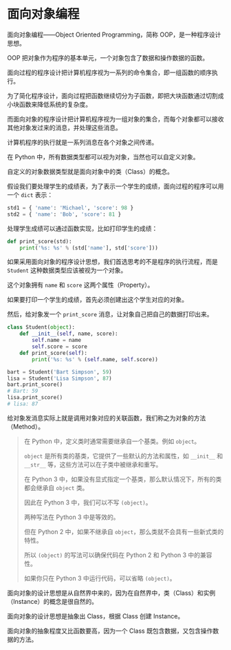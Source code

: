 # 面向对象编程

面向对象编程——Object Oriented Programming，简称 OOP，是一种程序设计思想。

OOP 把对象作为程序的基本单元，一个对象包含了数据和操作数据的函数。

面向过程的程序设计把计算机程序视为一系列的命令集合，即一组函数的顺序执行。

为了简化程序设计，面向过程把函数继续切分为子函数，即把大块函数通过切割成小块函数来降低系统的复杂度。

而面向对象的程序设计把计算机程序视为一组对象的集合，而每个对象都可以接收其他对象发过来的消息，并处理这些消息。

计算机程序的执行就是一系列消息在各个对象之间传递。

在 Python 中，所有数据类型都可以视为对象，当然也可以自定义对象。

自定义的对象数据类型就是面向对象中的类（Class）的概念。

假设我们要处理学生的成绩表，为了表示一个学生的成绩，面向过程的程序可以用一个 `dict` 表示：

```python
std1 = { 'name': 'Michael', 'score': 98 }
std2 = { 'name': 'Bob', 'score': 81 }
```

处理学生成绩可以通过函数实现，比如打印学生的成绩：

```python
def print_score(std):
    print('%s: %s' % (std['name'], std['score']))
```

如果采用面向对象的程序设计思想，我们首选思考的不是程序的执行流程，而是 `Student` 这种数据类型应该被视为一个对象。

这个对象拥有 `name` 和 `score` 这两个属性（Property）。

如果要打印一个学生的成绩，首先必须创建出这个学生对应的对象。

然后，给对象发一个 `print_score` 消息，让对象自己把自己的数据打印出来。

```python
class Student(object):
    def __init__(self, name, score):
        self.name = name
        self.score = score
    def print_score(self):
        print('%s: %s' % (self.name, self.score))

bart = Student('Bart Simpson', 59)
lisa = Student('Lisa Simpson', 87)
bart.print_score()
# Bart: 59
lisa.print_score()
# lisa: 87
```

给对象发消息实际上就是调用对象对应的关联函数，我们称之为对象的方法（Method）。

> 在 Python 中，定义类时通常需要继承自一个基类。例如 `object`。
>
> `object` 是所有类的基类，它提供了一些默认的方法和属性，如 `__init__` 和 `__str__` 等，这些方法可以在子类中被继承和重写。
>
> 在 Python 3 中，如果没有显式指定一个基类，那么默认情况下，所有的类都会继承自 `object` 类。
>
> 因此在 Python 3 中，我们可以不写 `(object)`。
>
> 两种写法在 Python 3 中是等效的。
>
> 但在 Python 2 中，如果不继承自 `object`，那么类就不会具有一些新式类的特性。
>
> 所以 `(object)` 的写法可以确保代码在 Python 2 和 Python 3 中的兼容性。
>
> 如果你只在 Python 3 中运行代码，可以省略 `(object)`。

面向对象的设计思想是从自然界中来的，因为在自然界中，类（Class）和实例（Instance）的概念是很自然的。

面向对象的设计思想是抽象出 Class，根据 Class 创建 Instance。

面向对象的抽象程度又比函数要高，因为一个 Class 既包含数据，又包含操作数据的方法。

